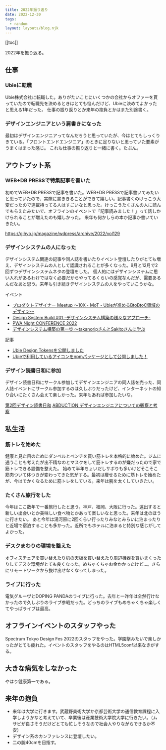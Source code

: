 ```yaml
---
title: 2022年振り返り
date: 2022-12-30
tags:
  - random
layout: layouts/blog.njk
---
```


[[toc]]

2022年を振り返る。

## 仕事
### Ubieに転職
Ubie株式会社に転職した。ありがたいことにいくつかの会社からオファーを貰っていたので転職先を決めるときはとても悩んだけど、Ubieに決めてよかったと思える1年だった。
仕事の振り返りとか来年の抱負とかはまた別途書く。

### デザインエンジニアという肩書きになった
最初はデザインエンジニアってなんだろうと思っていたが、今はとてもしっくりきている。「フロントエンドエンジニア」のときに足りないと思っていた要素がうまくはまった感じ。
これも仕事の振り返りと一緒に書く。たぶん。

## アウトプット系
### WEB+DB PRESSで特集記事を書いた
初めてWEB+DB PRESSで記事を書いた。WEB+DB PRESSで記事書いてみたいと思っていたので、実際に書ききることができて嬉しい。記事書くのけっこう大変だったので連載持ってる人はすごいなと思った。けっこうたくさんの人に読んでもらえたみたいで、オフラインのイベントで「記事読みました！」って話しかけられることが増えたのも嬉しかった。
来年も何かしらの本か記事か書いていきたい。

https://gihyo.jp/magazine/wdpress/archive/2022/vol129

### デザインシステムの人になった
デザインシステム関連の記事や同人誌を書いたりイベント登壇したりがとても増え、デザインシステムの人として認識されることが多くなった。9月と12月で2回ずつデザインシステムネタの登壇をした。
個人的にはデザインシステムに思い入れがあるわけではなく必要だからやってるくらいの感覚なんだが、需要あるんだなあと思う。来年も引き続きデザインシステムの人をやっていこうかな。

イベント
- [プロダクトデザイナー Meetup 〜10X・MoT・Ubieが進めるBtoBtoC領域のデザイン〜](https://jtx.connpass.com/event/254364/)
- [Design System Build #01 -デザインシステム構築の様々なアプローチ-](https://raksul.connpass.com/event/255844/)
- [PWA Night CONFERENCE 2022](https://conf2022.pwanight.jp/)
- [デザインシステム構築の第一歩 〜takanoripさんとSakitoさんに学ぶ](https://findy.connpass.com/event/267065/)

記事
- [Ubie Design Tokensを公開しました](https://zenn.dev/ubie_dev/articles/7a6413af237eae)
- [Ubieで利用しているアイコンをnpmパッケージとして公開しました！](https://zenn.dev/ubie_dev/articles/44d0eab3458cc0)

### デザイン読書日和に参加
デザイン読書日和にサークル参加してデザインエンジニアの同人誌を売った、同人誌イベントにサークル参加するのは久しぶりだったけど、インターネットの知り合いにたくさん会えて楽しかった。来年もあれば参加したいな。

[第2回デザイン読書日和](https://dezabiyo.studio.site/)
[ABDUCTION デザインエンジニアについての観察と考察](https://zenn.dev/takanorip/books/1bda71a5f2affb)

## 私生活
### 筋トレを始めた
健康と見た目のためにダンベルとベンチを買い筋トレを本格的に始めた。ジムに通うことも考えたが出不精なのとマスクをして筋トレするのが嫌だったので家で筋トレできる設備を整えた。
始めて半年ちょいだしサボりも多いけどそこそこ筋肉ついて体つきが変わってきた気がする。最初は痩せるために筋トレを始めたが、今はでかくなるために筋トレをしている。来年は腕を太くしていきたい。

### たくさん旅行をした
今年はここ数年で一番旅行したと思う。神戸、福岡、大阪に行った。遠出すると新しい出会いとか美味しい食べ物とかあって楽しいなと思った。来年は北のほうに行きたい。
あと今年は湯河原に2回くらい行ったりみなとみらいに泊まったりと近場で宿泊することも多かった。近所でもホテルに泊まると特別な感じがしてよかった。

### デスクまわりの環境を整えた
オフィスチェアを買い替えたり机の天板を買い替えたり周辺機器を買いまくったりしてデスク環境がとても良くなった。めちゃくちゃお金かかったけど…。さらにリモートワークから抜け出せなくなってしまった。

### ライブに行った
電気グルーヴとDOPING PANDAのライブに行った。去年と一昨年は全然行けなかったので久しぶりのライブ参戦だった。どっちのライブもめちゃくちゃ楽しくてやっぱライブは最高。

## オフラインイベントのスタッフやった
Spectrum Tokyo Design Fes 2022のスタッフをやった。学園祭みたいで楽しかったがとても疲れた。イベントのスタッフをやるのはHTML5conf以来なきがする。

## 大きな病気をしなかった
やはり健康第一である。

## 来年の抱負
- 来年は大学に行きます。武蔵野美術大学か京都芸術大学の通信教育課程に入学しようかなと考えていて、卒業後は産業技術大学院大学に行きたい。（ムサビが良さそうだけどとても忙しそうなので社会人やりながらできるか不安）
- デザイン系のカンファレンスに登壇したい。
- 二の腕40cmを目指す。
